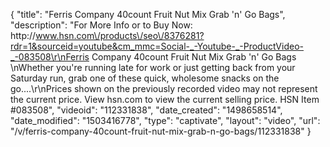 {
    "title": "Ferris Company 40count Fruit   Nut Mix Grab 'n' Go Bags",
    "description": "For More Info or to Buy Now: http:\/\/www.hsn.com\/products\/seo\/8376281?rdr=1&sourceid=youtube&cm_mmc=Social-_-Youtube-_-ProductVideo-_-083508\r\nFerris Company 40count Fruit   Nut Mix Grab 'n' Go Bags  \nWhether you're running late for work or just getting back from your Saturday run, grab one of these quick, wholesome snacks on the go....\r\nPrices shown on the previously recorded video may not represent the current price.  View hsn.com to view the current selling price. HSN Item #083508",
    "videoid": "112331838",
    "date_created": "1498658514",
    "date_modified": "1503416778",
    "type": "captivate",
    "layout": "video",
    "url": "\/v\/ferris-company-40count-fruit-nut-mix-grab-n-go-bags\/112331838"
}